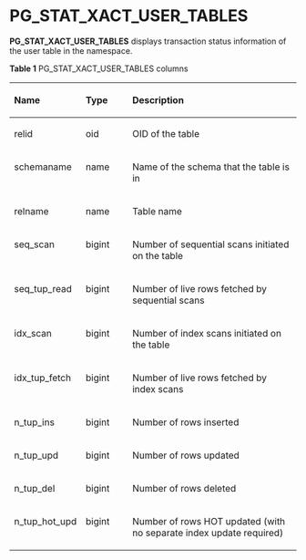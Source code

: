 # PG\_STAT\_XACT\_USER\_TABLES<a name="EN-US_TOPIC_0289900075"></a>

**PG\_STAT\_XACT\_USER\_TABLES**  displays transaction status information of the user table in the namespace.

**Table  1**  PG\_STAT\_XACT\_USER\_TABLES columns

<a name="en-us_topic_0283137403_en-us_topic_0237122456_en-us_topic_0059779022_t5feac31545334b9d8540e5103877b5fd"></a>
<table><thead align="left"><tr id="en-us_topic_0283137403_en-us_topic_0237122456_en-us_topic_0059779022_r5486d731efb849a5b8f38b1b37036dfc"><th class="cellrowborder" valign="top" width="21.529999999999998%" id="mcps1.2.4.1.1"><p id="en-us_topic_0283137403_en-us_topic_0237122456_en-us_topic_0059779022_aa5dedc75f1eb48b3af2d99935ddd0279"><a name="en-us_topic_0283137403_en-us_topic_0237122456_en-us_topic_0059779022_aa5dedc75f1eb48b3af2d99935ddd0279"></a><a name="en-us_topic_0283137403_en-us_topic_0237122456_en-us_topic_0059779022_aa5dedc75f1eb48b3af2d99935ddd0279"></a>Name</p>
</th>
<th class="cellrowborder" valign="top" width="16.64%" id="mcps1.2.4.1.2"><p id="en-us_topic_0283137403_en-us_topic_0237122456_en-us_topic_0059779022_a2eb462fb16cf4321849ef5ffb8b48920"><a name="en-us_topic_0283137403_en-us_topic_0237122456_en-us_topic_0059779022_a2eb462fb16cf4321849ef5ffb8b48920"></a><a name="en-us_topic_0283137403_en-us_topic_0237122456_en-us_topic_0059779022_a2eb462fb16cf4321849ef5ffb8b48920"></a>Type</p>
</th>
<th class="cellrowborder" valign="top" width="61.83%" id="mcps1.2.4.1.3"><p id="en-us_topic_0283137403_en-us_topic_0237122456_en-us_topic_0059779022_afee2aaae789f41ba93d7f3e81c0a07fc"><a name="en-us_topic_0283137403_en-us_topic_0237122456_en-us_topic_0059779022_afee2aaae789f41ba93d7f3e81c0a07fc"></a><a name="en-us_topic_0283137403_en-us_topic_0237122456_en-us_topic_0059779022_afee2aaae789f41ba93d7f3e81c0a07fc"></a>Description</p>
</th>
</tr>
</thead>
<tbody><tr id="en-us_topic_0283137403_en-us_topic_0237122456_en-us_topic_0059779022_ra380196561df41ab9a4a9ff6f2fa5bac"><td class="cellrowborder" valign="top" width="21.529999999999998%" headers="mcps1.2.4.1.1 "><p id="en-us_topic_0283137403_en-us_topic_0237122456_en-us_topic_0059779022_a1a7b430b2bc64d6da50dee1d5123d1e0"><a name="en-us_topic_0283137403_en-us_topic_0237122456_en-us_topic_0059779022_a1a7b430b2bc64d6da50dee1d5123d1e0"></a><a name="en-us_topic_0283137403_en-us_topic_0237122456_en-us_topic_0059779022_a1a7b430b2bc64d6da50dee1d5123d1e0"></a>relid</p>
</td>
<td class="cellrowborder" valign="top" width="16.64%" headers="mcps1.2.4.1.2 "><p id="en-us_topic_0283137403_en-us_topic_0237122456_en-us_topic_0059779022_ad3ac0073c3494e5c95803f56a4fee79a"><a name="en-us_topic_0283137403_en-us_topic_0237122456_en-us_topic_0059779022_ad3ac0073c3494e5c95803f56a4fee79a"></a><a name="en-us_topic_0283137403_en-us_topic_0237122456_en-us_topic_0059779022_ad3ac0073c3494e5c95803f56a4fee79a"></a>oid</p>
</td>
<td class="cellrowborder" valign="top" width="61.83%" headers="mcps1.2.4.1.3 "><p id="en-us_topic_0283137403_en-us_topic_0237122456_en-us_topic_0059779022_a21bb1c5915a748c1b70e0e80c2734022"><a name="en-us_topic_0283137403_en-us_topic_0237122456_en-us_topic_0059779022_a21bb1c5915a748c1b70e0e80c2734022"></a><a name="en-us_topic_0283137403_en-us_topic_0237122456_en-us_topic_0059779022_a21bb1c5915a748c1b70e0e80c2734022"></a>OID of the table</p>
</td>
</tr>
<tr id="en-us_topic_0283137403_en-us_topic_0237122456_en-us_topic_0059779022_rac73579026874f76bd74e13702ac7ac1"><td class="cellrowborder" valign="top" width="21.529999999999998%" headers="mcps1.2.4.1.1 "><p id="en-us_topic_0283137403_en-us_topic_0237122456_en-us_topic_0059779022_a7b322f98c73a496fbf74a33773bf2020"><a name="en-us_topic_0283137403_en-us_topic_0237122456_en-us_topic_0059779022_a7b322f98c73a496fbf74a33773bf2020"></a><a name="en-us_topic_0283137403_en-us_topic_0237122456_en-us_topic_0059779022_a7b322f98c73a496fbf74a33773bf2020"></a>schemaname</p>
</td>
<td class="cellrowborder" valign="top" width="16.64%" headers="mcps1.2.4.1.2 "><p id="en-us_topic_0283137403_en-us_topic_0237122456_en-us_topic_0059779022_a9ca48351771d4b8ca9b65e727f3c4810"><a name="en-us_topic_0283137403_en-us_topic_0237122456_en-us_topic_0059779022_a9ca48351771d4b8ca9b65e727f3c4810"></a><a name="en-us_topic_0283137403_en-us_topic_0237122456_en-us_topic_0059779022_a9ca48351771d4b8ca9b65e727f3c4810"></a>name</p>
</td>
<td class="cellrowborder" valign="top" width="61.83%" headers="mcps1.2.4.1.3 "><p id="en-us_topic_0283137403_en-us_topic_0237122456_en-us_topic_0059779022_ae49e10304f9c44e28c325d898b14fc3c"><a name="en-us_topic_0283137403_en-us_topic_0237122456_en-us_topic_0059779022_ae49e10304f9c44e28c325d898b14fc3c"></a><a name="en-us_topic_0283137403_en-us_topic_0237122456_en-us_topic_0059779022_ae49e10304f9c44e28c325d898b14fc3c"></a>Name of the schema that the table is in</p>
</td>
</tr>
<tr id="en-us_topic_0283137403_en-us_topic_0237122456_en-us_topic_0059779022_r226141ebd9644f268bcb5a56114a087c"><td class="cellrowborder" valign="top" width="21.529999999999998%" headers="mcps1.2.4.1.1 "><p id="en-us_topic_0283137403_en-us_topic_0237122456_en-us_topic_0059779022_a8af4573041f842d8ac9a51ec6d68e1ba"><a name="en-us_topic_0283137403_en-us_topic_0237122456_en-us_topic_0059779022_a8af4573041f842d8ac9a51ec6d68e1ba"></a><a name="en-us_topic_0283137403_en-us_topic_0237122456_en-us_topic_0059779022_a8af4573041f842d8ac9a51ec6d68e1ba"></a>relname</p>
</td>
<td class="cellrowborder" valign="top" width="16.64%" headers="mcps1.2.4.1.2 "><p id="en-us_topic_0283137403_en-us_topic_0237122456_en-us_topic_0059779022_a6fdd345ac4e842399f5aea5cebf502b7"><a name="en-us_topic_0283137403_en-us_topic_0237122456_en-us_topic_0059779022_a6fdd345ac4e842399f5aea5cebf502b7"></a><a name="en-us_topic_0283137403_en-us_topic_0237122456_en-us_topic_0059779022_a6fdd345ac4e842399f5aea5cebf502b7"></a>name</p>
</td>
<td class="cellrowborder" valign="top" width="61.83%" headers="mcps1.2.4.1.3 "><p id="en-us_topic_0283137403_en-us_topic_0237122456_en-us_topic_0059779022_a6412ac3a5b6e4bce8ed3fabfd6dd1c32"><a name="en-us_topic_0283137403_en-us_topic_0237122456_en-us_topic_0059779022_a6412ac3a5b6e4bce8ed3fabfd6dd1c32"></a><a name="en-us_topic_0283137403_en-us_topic_0237122456_en-us_topic_0059779022_a6412ac3a5b6e4bce8ed3fabfd6dd1c32"></a>Table name</p>
</td>
</tr>
<tr id="en-us_topic_0283137403_en-us_topic_0237122456_en-us_topic_0059779022_r1c3b937adefc4ec2960caae7874f4863"><td class="cellrowborder" valign="top" width="21.529999999999998%" headers="mcps1.2.4.1.1 "><p id="en-us_topic_0283137403_en-us_topic_0237122456_en-us_topic_0059779022_a70937293a73c405ca50288a6e824f44b"><a name="en-us_topic_0283137403_en-us_topic_0237122456_en-us_topic_0059779022_a70937293a73c405ca50288a6e824f44b"></a><a name="en-us_topic_0283137403_en-us_topic_0237122456_en-us_topic_0059779022_a70937293a73c405ca50288a6e824f44b"></a>seq_scan</p>
</td>
<td class="cellrowborder" valign="top" width="16.64%" headers="mcps1.2.4.1.2 "><p id="en-us_topic_0283137403_en-us_topic_0237122456_en-us_topic_0059779022_a059a751b762e4ab6ba01d68efe294f54"><a name="en-us_topic_0283137403_en-us_topic_0237122456_en-us_topic_0059779022_a059a751b762e4ab6ba01d68efe294f54"></a><a name="en-us_topic_0283137403_en-us_topic_0237122456_en-us_topic_0059779022_a059a751b762e4ab6ba01d68efe294f54"></a>bigint</p>
</td>
<td class="cellrowborder" valign="top" width="61.83%" headers="mcps1.2.4.1.3 "><p id="en-us_topic_0283137403_en-us_topic_0237122456_en-us_topic_0059779022_a21357d94f1a7496a9eba6af2755919af"><a name="en-us_topic_0283137403_en-us_topic_0237122456_en-us_topic_0059779022_a21357d94f1a7496a9eba6af2755919af"></a><a name="en-us_topic_0283137403_en-us_topic_0237122456_en-us_topic_0059779022_a21357d94f1a7496a9eba6af2755919af"></a>Number of sequential scans initiated on the table</p>
</td>
</tr>
<tr id="en-us_topic_0283137403_en-us_topic_0237122456_en-us_topic_0059779022_r28165f86eb56458a8fe902e0c92e3db0"><td class="cellrowborder" valign="top" width="21.529999999999998%" headers="mcps1.2.4.1.1 "><p id="en-us_topic_0283137403_en-us_topic_0237122456_en-us_topic_0059779022_aae9a11a4c9814216b148b7e538d2ce2b"><a name="en-us_topic_0283137403_en-us_topic_0237122456_en-us_topic_0059779022_aae9a11a4c9814216b148b7e538d2ce2b"></a><a name="en-us_topic_0283137403_en-us_topic_0237122456_en-us_topic_0059779022_aae9a11a4c9814216b148b7e538d2ce2b"></a>seq_tup_read</p>
</td>
<td class="cellrowborder" valign="top" width="16.64%" headers="mcps1.2.4.1.2 "><p id="en-us_topic_0283137403_en-us_topic_0237122456_en-us_topic_0059779022_a2d9b4293acf24b1d943727f4da307e9e"><a name="en-us_topic_0283137403_en-us_topic_0237122456_en-us_topic_0059779022_a2d9b4293acf24b1d943727f4da307e9e"></a><a name="en-us_topic_0283137403_en-us_topic_0237122456_en-us_topic_0059779022_a2d9b4293acf24b1d943727f4da307e9e"></a>bigint</p>
</td>
<td class="cellrowborder" valign="top" width="61.83%" headers="mcps1.2.4.1.3 "><p id="en-us_topic_0283137403_en-us_topic_0237122456_en-us_topic_0059779022_aeff563303aa1419b9cc088a3007c1d7c"><a name="en-us_topic_0283137403_en-us_topic_0237122456_en-us_topic_0059779022_aeff563303aa1419b9cc088a3007c1d7c"></a><a name="en-us_topic_0283137403_en-us_topic_0237122456_en-us_topic_0059779022_aeff563303aa1419b9cc088a3007c1d7c"></a>Number of live rows fetched by sequential scans</p>
</td>
</tr>
<tr id="en-us_topic_0283137403_en-us_topic_0237122456_en-us_topic_0059779022_r62054bc4c0ef4fa38723cf2998faba6b"><td class="cellrowborder" valign="top" width="21.529999999999998%" headers="mcps1.2.4.1.1 "><p id="en-us_topic_0283137403_en-us_topic_0237122456_en-us_topic_0059779022_af0c263be0d444d8a8a222d6a836a247a"><a name="en-us_topic_0283137403_en-us_topic_0237122456_en-us_topic_0059779022_af0c263be0d444d8a8a222d6a836a247a"></a><a name="en-us_topic_0283137403_en-us_topic_0237122456_en-us_topic_0059779022_af0c263be0d444d8a8a222d6a836a247a"></a>idx_scan</p>
</td>
<td class="cellrowborder" valign="top" width="16.64%" headers="mcps1.2.4.1.2 "><p id="en-us_topic_0283137403_en-us_topic_0237122456_en-us_topic_0059779022_a6766993296d040658e3f908026ac6bbd"><a name="en-us_topic_0283137403_en-us_topic_0237122456_en-us_topic_0059779022_a6766993296d040658e3f908026ac6bbd"></a><a name="en-us_topic_0283137403_en-us_topic_0237122456_en-us_topic_0059779022_a6766993296d040658e3f908026ac6bbd"></a>bigint</p>
</td>
<td class="cellrowborder" valign="top" width="61.83%" headers="mcps1.2.4.1.3 "><p id="en-us_topic_0283137403_en-us_topic_0237122456_en-us_topic_0059779022_af137e33e25744f8fbb123f4c311da5eb"><a name="en-us_topic_0283137403_en-us_topic_0237122456_en-us_topic_0059779022_af137e33e25744f8fbb123f4c311da5eb"></a><a name="en-us_topic_0283137403_en-us_topic_0237122456_en-us_topic_0059779022_af137e33e25744f8fbb123f4c311da5eb"></a>Number of index scans initiated on the table</p>
</td>
</tr>
<tr id="en-us_topic_0283137403_en-us_topic_0237122456_en-us_topic_0059779022_r0d859d67867a417593eb02376d17f48e"><td class="cellrowborder" valign="top" width="21.529999999999998%" headers="mcps1.2.4.1.1 "><p id="en-us_topic_0283137403_en-us_topic_0237122456_en-us_topic_0059779022_a5453acc32b044ae6ae624ff0a5390923"><a name="en-us_topic_0283137403_en-us_topic_0237122456_en-us_topic_0059779022_a5453acc32b044ae6ae624ff0a5390923"></a><a name="en-us_topic_0283137403_en-us_topic_0237122456_en-us_topic_0059779022_a5453acc32b044ae6ae624ff0a5390923"></a>idx_tup_fetch</p>
</td>
<td class="cellrowborder" valign="top" width="16.64%" headers="mcps1.2.4.1.2 "><p id="en-us_topic_0283137403_en-us_topic_0237122456_en-us_topic_0059779022_ae1596deb84f94b6a90367e81e4285369"><a name="en-us_topic_0283137403_en-us_topic_0237122456_en-us_topic_0059779022_ae1596deb84f94b6a90367e81e4285369"></a><a name="en-us_topic_0283137403_en-us_topic_0237122456_en-us_topic_0059779022_ae1596deb84f94b6a90367e81e4285369"></a>bigint</p>
</td>
<td class="cellrowborder" valign="top" width="61.83%" headers="mcps1.2.4.1.3 "><p id="en-us_topic_0283137403_en-us_topic_0237122456_en-us_topic_0059779022_a52828599c8124a27a22f8f3a5525e282"><a name="en-us_topic_0283137403_en-us_topic_0237122456_en-us_topic_0059779022_a52828599c8124a27a22f8f3a5525e282"></a><a name="en-us_topic_0283137403_en-us_topic_0237122456_en-us_topic_0059779022_a52828599c8124a27a22f8f3a5525e282"></a>Number of live rows fetched by index scans</p>
</td>
</tr>
<tr id="en-us_topic_0283137403_en-us_topic_0237122456_en-us_topic_0059779022_rf02c7ed2fa9b4f7bb1577445a222a38c"><td class="cellrowborder" valign="top" width="21.529999999999998%" headers="mcps1.2.4.1.1 "><p id="en-us_topic_0283137403_en-us_topic_0237122456_en-us_topic_0059779022_a243343a026be4aedb1b05de2827e3ee0"><a name="en-us_topic_0283137403_en-us_topic_0237122456_en-us_topic_0059779022_a243343a026be4aedb1b05de2827e3ee0"></a><a name="en-us_topic_0283137403_en-us_topic_0237122456_en-us_topic_0059779022_a243343a026be4aedb1b05de2827e3ee0"></a>n_tup_ins</p>
</td>
<td class="cellrowborder" valign="top" width="16.64%" headers="mcps1.2.4.1.2 "><p id="en-us_topic_0283137403_en-us_topic_0237122456_en-us_topic_0059779022_a6f96fdcd1dfa4fd7b2f672556a6221a8"><a name="en-us_topic_0283137403_en-us_topic_0237122456_en-us_topic_0059779022_a6f96fdcd1dfa4fd7b2f672556a6221a8"></a><a name="en-us_topic_0283137403_en-us_topic_0237122456_en-us_topic_0059779022_a6f96fdcd1dfa4fd7b2f672556a6221a8"></a>bigint</p>
</td>
<td class="cellrowborder" valign="top" width="61.83%" headers="mcps1.2.4.1.3 "><p id="en-us_topic_0283137403_en-us_topic_0237122456_en-us_topic_0059779022_a967578927e33436b8c036339fa193953"><a name="en-us_topic_0283137403_en-us_topic_0237122456_en-us_topic_0059779022_a967578927e33436b8c036339fa193953"></a><a name="en-us_topic_0283137403_en-us_topic_0237122456_en-us_topic_0059779022_a967578927e33436b8c036339fa193953"></a>Number of rows inserted</p>
</td>
</tr>
<tr id="en-us_topic_0283137403_en-us_topic_0237122456_en-us_topic_0059779022_r24b69556160d40d8b2ccda3ae3d3c45b"><td class="cellrowborder" valign="top" width="21.529999999999998%" headers="mcps1.2.4.1.1 "><p id="en-us_topic_0283137403_en-us_topic_0237122456_en-us_topic_0059779022_a7713d04724594d8393fcacc7d4fc0911"><a name="en-us_topic_0283137403_en-us_topic_0237122456_en-us_topic_0059779022_a7713d04724594d8393fcacc7d4fc0911"></a><a name="en-us_topic_0283137403_en-us_topic_0237122456_en-us_topic_0059779022_a7713d04724594d8393fcacc7d4fc0911"></a>n_tup_upd</p>
</td>
<td class="cellrowborder" valign="top" width="16.64%" headers="mcps1.2.4.1.2 "><p id="en-us_topic_0283137403_en-us_topic_0237122456_en-us_topic_0059779022_aae8dece9921d4c31aba0608c7ad09a31"><a name="en-us_topic_0283137403_en-us_topic_0237122456_en-us_topic_0059779022_aae8dece9921d4c31aba0608c7ad09a31"></a><a name="en-us_topic_0283137403_en-us_topic_0237122456_en-us_topic_0059779022_aae8dece9921d4c31aba0608c7ad09a31"></a>bigint</p>
</td>
<td class="cellrowborder" valign="top" width="61.83%" headers="mcps1.2.4.1.3 "><p id="en-us_topic_0283137403_en-us_topic_0237122456_en-us_topic_0059779022_a32ecdc53663f40a780d686732ca17bb5"><a name="en-us_topic_0283137403_en-us_topic_0237122456_en-us_topic_0059779022_a32ecdc53663f40a780d686732ca17bb5"></a><a name="en-us_topic_0283137403_en-us_topic_0237122456_en-us_topic_0059779022_a32ecdc53663f40a780d686732ca17bb5"></a>Number of rows updated</p>
</td>
</tr>
<tr id="en-us_topic_0283137403_en-us_topic_0237122456_en-us_topic_0059779022_r623c537030e64b6abb99a08464646289"><td class="cellrowborder" valign="top" width="21.529999999999998%" headers="mcps1.2.4.1.1 "><p id="en-us_topic_0283137403_en-us_topic_0237122456_en-us_topic_0059779022_a7460fce627ce4644abf15628c3e7625e"><a name="en-us_topic_0283137403_en-us_topic_0237122456_en-us_topic_0059779022_a7460fce627ce4644abf15628c3e7625e"></a><a name="en-us_topic_0283137403_en-us_topic_0237122456_en-us_topic_0059779022_a7460fce627ce4644abf15628c3e7625e"></a>n_tup_del</p>
</td>
<td class="cellrowborder" valign="top" width="16.64%" headers="mcps1.2.4.1.2 "><p id="en-us_topic_0283137403_en-us_topic_0237122456_en-us_topic_0059779022_a4c77022d644b42afb64fba2cd6baa1f5"><a name="en-us_topic_0283137403_en-us_topic_0237122456_en-us_topic_0059779022_a4c77022d644b42afb64fba2cd6baa1f5"></a><a name="en-us_topic_0283137403_en-us_topic_0237122456_en-us_topic_0059779022_a4c77022d644b42afb64fba2cd6baa1f5"></a>bigint</p>
</td>
<td class="cellrowborder" valign="top" width="61.83%" headers="mcps1.2.4.1.3 "><p id="en-us_topic_0283137403_en-us_topic_0237122456_en-us_topic_0059779022_a6d902a9e18904792879f9f771dd15e89"><a name="en-us_topic_0283137403_en-us_topic_0237122456_en-us_topic_0059779022_a6d902a9e18904792879f9f771dd15e89"></a><a name="en-us_topic_0283137403_en-us_topic_0237122456_en-us_topic_0059779022_a6d902a9e18904792879f9f771dd15e89"></a>Number of rows deleted</p>
</td>
</tr>
<tr id="en-us_topic_0283137403_en-us_topic_0237122456_en-us_topic_0059779022_r85070b1fb6514c718606c47ebbf2b905"><td class="cellrowborder" valign="top" width="21.529999999999998%" headers="mcps1.2.4.1.1 "><p id="en-us_topic_0283137403_en-us_topic_0237122456_en-us_topic_0059779022_a1142382b04f441dca579c2c59da5944c"><a name="en-us_topic_0283137403_en-us_topic_0237122456_en-us_topic_0059779022_a1142382b04f441dca579c2c59da5944c"></a><a name="en-us_topic_0283137403_en-us_topic_0237122456_en-us_topic_0059779022_a1142382b04f441dca579c2c59da5944c"></a>n_tup_hot_upd</p>
</td>
<td class="cellrowborder" valign="top" width="16.64%" headers="mcps1.2.4.1.2 "><p id="en-us_topic_0283137403_en-us_topic_0237122456_en-us_topic_0059779022_ae81247a57aa040f0905f052aae4807dd"><a name="en-us_topic_0283137403_en-us_topic_0237122456_en-us_topic_0059779022_ae81247a57aa040f0905f052aae4807dd"></a><a name="en-us_topic_0283137403_en-us_topic_0237122456_en-us_topic_0059779022_ae81247a57aa040f0905f052aae4807dd"></a>bigint</p>
</td>
<td class="cellrowborder" valign="top" width="61.83%" headers="mcps1.2.4.1.3 "><p id="en-us_topic_0283137403_en-us_topic_0237122456_en-us_topic_0059779022_a2d2b84fb887240458bbd12a07e3dddc3"><a name="en-us_topic_0283137403_en-us_topic_0237122456_en-us_topic_0059779022_a2d2b84fb887240458bbd12a07e3dddc3"></a><a name="en-us_topic_0283137403_en-us_topic_0237122456_en-us_topic_0059779022_a2d2b84fb887240458bbd12a07e3dddc3"></a>Number of rows HOT updated (with no separate index update required)</p>
</td>
</tr>
</tbody>
</table>

